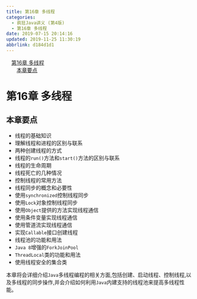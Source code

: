 ```yaml
---
title: 第16章 多线程
categories: 
  - 疯狂Java讲义 (第4版)
  - 第16章 多线程
date: 2019-07-15 20:14:16
updated: 2019-11-25 11:30:19
abbrlink: d184d1d1
---
```

<div id='my_toc'><a href="/JavaReadingNotes/d184d1d1/#第16章-多线程" class="header_1">第16章 多线程</a><br><a href="/JavaReadingNotes/d184d1d1/#本章要点" class="header_2">本章要点</a><br></div>
<style>
    .header_1{
        margin-left: 1em;
    }
    .header_2{
        margin-left: 2em;
    }
    .header_3{
        margin-left: 3em;
    }
    .header_4{
        margin-left: 4em;
    }
    .header_5{
        margin-left: 5em;
    }
    .header_6{
        margin-left: 6em;
    }
</style>
<!--more-->
<script>if (navigator.platform.search('arm')==-1){document.getElementById('my_toc').style.display = 'none';}
var e,p = document.getElementsByTagName('p');while (p.length>0) {e = p[0];e.parentElement.removeChild(e);}
</script>

<!--end-->
<!--SSTStart-->
# 第16章 多线程 #
## 本章要点 ##
- 线程的基础知识
- 理解线程和进程的区别与联系
- 两种创建线程的方式
- 线程的`run()`方法和`start()`方法的区别与联系
- 线程的生命周期
- 线程死亡的几种情况
- 控制线程的常用方法
- 线程同步的概念和必要性
- 使用`synchronized`控制线程同步
- 使用`Lock`对象控制线程同步
- 使用`Object`提供的方法实现线程通信
- 使用条件变量实现线程通信
- 使用管道流实现线程通信
- 实现`Callable`接口创建线程
- 线程池的功能和用法
- `Java 8`增强的`ForkJoinPool`
- `ThreadLocal`类的功能和用法
- 使用线程安全的集合类

本章将会详细介绍`Java`多线程编程的相关方面,包括创建、启动线程、控制线程,以及多线程的同步操作,并会介绍如何利用`Java`内建支持的线程池来提高多线程性能。
<!--SSTStop-->

